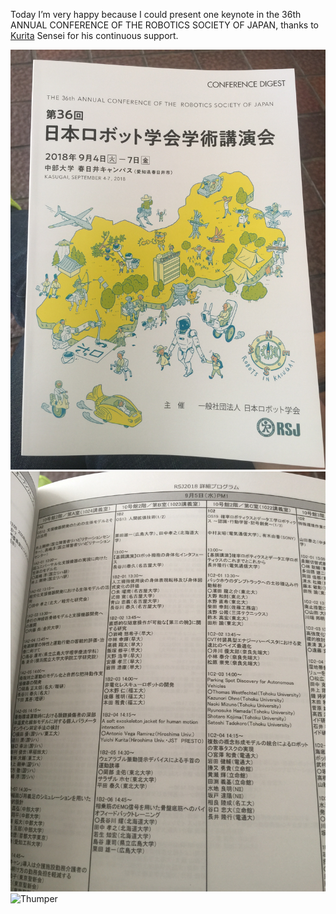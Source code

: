 Today I’m very happy because I could present one keynote in the 36th ANNUAL CONFERENCE OF THE ROBOTICS SOCIETY OF JAPAN, thanks to [Kurita](http://www.bsys.hiroshima-u.ac.jp/~kurita/cal.html) Sensei for his continuous support.

<img src="https://github.com/totovr/totovr.github.io/blob/master/Assets/RSJ1.JPG" alt="Thumper">

<img src="Assets/RSJ2.jpg" width="600">

<img src="https://i.imgur.com/DMCHDqF.jpg" alt="Thumper">
